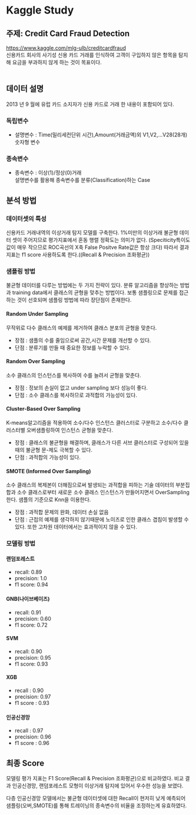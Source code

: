 # Kaggle Study
## 주제: Credit Card Fraud Detection
https://www.kaggle.com/mlg-ulb/creditcardfraud<br>
신용카드 회사의 사기성 신용 카드 거래를 인식하여 고객이 구입하지 않은 항목을 탐지해 요금을 부과하지 않게 하는 것이 목표이다.
<br>
<br>
## 데이터 설명
2013 년 9 월에 유럽 카드 소지자가 신용 카드로 거래 한 내용이 포함되어 있다.<br>
### 독립변수
- 설명변수 : Time(밀리세컨단위 시간),Amount(거래금액)외 V1,V2,...V28(28개) 숫자형 변수

### 종속변수
- 종속변수 : 이상(1)/정상(0)거래
  <br>
  설명변수를 활용해 종속변수를 분류(Classification)하는 Case

## 분석 방법
### 데이터셋의 특성
신용카드 거래내역의 이상거래 탐지 모델를 구축한다.
1%미만의 이상거래 불균형 데이터 셋이 주어지므로 평가지표에서 혼동 행렬 정확도는 의미가 없다.
(Speciticity특이도 값이 매우 작으므로 ROC곡선의 X축 False Positve Rate값은 항상 크다) 
따라서 결과지표는 f1 score 사용하도록 한다.((Recall & Precision 조화평균))
### 샘플링 방법
불균형 데이터를 다루는 방법에는 두 가지 전략이 있다. 분류 알고리즘을 향상하는 방법과 training data에서 클래스의 균형을 맞추는 방법이다. 보통 샘플링으로 문제를 접근하는 것이 선호되며 샘플링 방법에 따라 장단점이 존재한다.

#### Random Under Sampling
무작위로 다수 클래스의 예제를 제거하여 클래스 분포의 균형을 맞춘다.
- 장점 : 샘플의 수를 줄임으로써 공간,시간 문제를 개선할 수 있다.
- 단점 : 분류기를 만들 때 중요한 정보를 누락할 수 있다.
#### Random Over Sampling
소수 클래스의 인스턴스를 복사하여 수를 늘려서 균형을 맞춘다.
- 장점 : 정보의 손실이 없고 under sampling 보다 성능이 좋다.
- 단점 : 소수 클래스를 복사하므로 과적합의 가능성이 있다.
#### Cluster-Based Over Sampling
K-means알고리즘을 적용하여 소수/다수 인스턴스 클러스터로 구분하고 소수/다수 클러스터별 오버샘플링하여 인스턴스 균형을 맞춘다.
- 장점 : 클래스의 불균형을 해결하며, 클래스가 다른 서브 클러스터로 구성되어 있을 때의 불균형 문-제도 극복할 수 있다.
- 단점 : 과적합의 가능성이 있다.
#### SMOTE (Informed Over Sampling)
소수 클래스의 복제본이 더해짐으로써 발생되는 과적합을 피하는 기술
데이터의 부분집합과 소수 클래스로부터 새로운 소수 클래스 인스턴스가 만들어지면서 OverSampling 한다. 샘플의 기준으로 Knn을 이용한다.
- 장점 : 과적합 문제의 완화, 데이터 손실 없음
- 단점 : 근접의 예제를 생각하지 않기때문에 노이즈로 인한 클래스 겹침이 발생할 수 있다. 또한 고차원 데이터에서는 효과적이지 않을 수 있다.

### 모델링 방법
#### 랜덤포레스트
- recall: 0.89
- precision: 1.0
- f1 score: 0.94
#### GNB(나이브베이즈)
- recall: 0.91
- precision: 0.60
- f1 score: 0.72
#### SVM
- recall: 0.90
- precision: 0.95
- f1 score: 0.93
#### XGB
- recall   : 0.90
- precision: 0.97
- f1 score : 0.93
#### 인공신경망
- recall   : 0.97
- precision: 0.96
- f1 score : 0.96


## 최종 Score
모델링 평가 지표는 F1 Score(Recall & Precision 조화평균)으로 비교하였다.
비교 결과 인공신경망, 랜덤포레스트 모형이 이상거래 탐지에 있어서 우수한 성능을 보였다.

다층 인공신경망 모델에서는 불균형 데이터셋에 대한 Recall이 현저히 낮게 예측되어 샘플링(오버,SMOTE)를 통해 트레이닝의 종속변수의 비율을 조정하는게 유효하였다.
